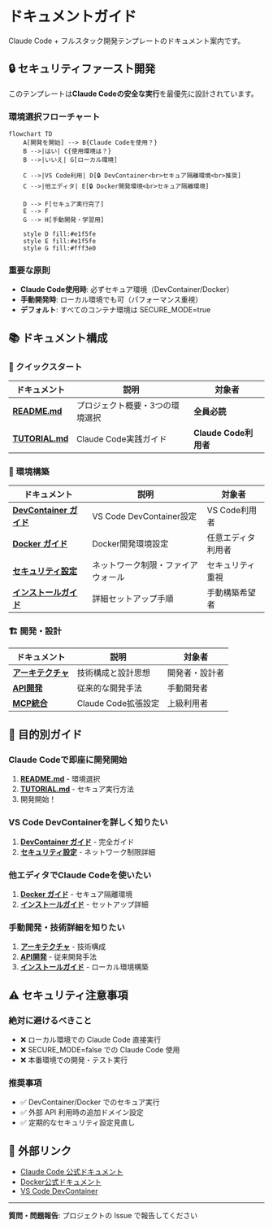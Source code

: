 # ドキュメントガイド

Claude Code + フルスタック開発テンプレートのドキュメント案内です。

## 🔒 セキュリティファースト開発

このテンプレートは**Claude Codeの安全な実行**を最優先に設計されています。

### 環境選択フローチャート

```mermaid
flowchart TD
    A[開発を開始] --> B{Claude Codeを使用？}
    B -->|はい| C{使用環境は？}
    B -->|いいえ| G[ローカル環境]

    C -->|VS Code利用| D[🔒 DevContainer<br>セキュア隔離環境<br>推奨]
    C -->|他エディタ| E[🔒 Docker開発環境<br>セキュア隔離環境]

    D --> F[セキュア実行完了]
    E --> F
    G --> H[手動開発・学習用]

    style D fill:#e1f5fe
    style E fill:#e1f5fe
    style G fill:#fff3e0
```

### 重要な原則

- **Claude Code使用時**: 必ずセキュア環境（DevContainer/Docker）
- **手動開発時**: ローカル環境でも可（パフォーマンス重視）
- **デフォルト**: すべてのコンテナ環境は SECURE_MODE=true

## 📚 ドキュメント構成

### 🚀 クイックスタート

| ドキュメント                      | 説明                            | 対象者                |
| --------------------------------- | ------------------------------- | --------------------- |
| **[README.md](../README.md)**     | プロジェクト概要・3つの環境選択 | **全員必読**          |
| **[TUTORIAL.md](../TUTORIAL.md)** | Claude Code実践ガイド           | **Claude Code利用者** |

### 🔧 環境構築

| ドキュメント                                              | 説明                               | 対象者             |
| --------------------------------------------------------- | ---------------------------------- | ------------------ |
| **[DevContainer ガイド](environment/devcontainer.md)**    | VS Code DevContainer設定           | VS Code利用者      |
| **[Docker ガイド](environment/docker.md)**                | Docker開発環境設定                 | 任意エディタ利用者 |
| **[セキュリティ設定](environment/security.md)**           | ネットワーク制限・ファイアウォール | セキュリティ重視   |
| **[インストールガイド](getting-started/installation.md)** | 詳細セットアップ手順               | 手動構築希望者     |

### 🏗️ 開発・設計

| ドキュメント                                      | 説明                | 対象者         |
| ------------------------------------------------- | ------------------- | -------------- |
| **[アーキテクチャ](development/architecture.md)** | 技術構成と設計思想  | 開発者・設計者 |
| **[API開発](development/api-development.md)**     | 従来的な開発手法    | 手動開発者     |
| **[MCP統合](environment/mcp-servers.md)**         | Claude Code拡張設定 | 上級利用者     |

## 🎯 目的別ガイド

### Claude Codeで即座に開発開始

1. **[README.md](../README.md)** - 環境選択
2. **[TUTORIAL.md](../TUTORIAL.md)** - セキュア実行方法
3. 開発開始！

### VS Code DevContainerを詳しく知りたい

1. **[DevContainer ガイド](environment/devcontainer.md)** - 完全ガイド
2. **[セキュリティ設定](environment/security.md)** - ネットワーク制限詳細

### 他エディタでClaude Codeを使いたい

1. **[Docker ガイド](environment/docker.md)** - セキュア隔離環境
2. **[インストールガイド](getting-started/installation.md)** - セットアップ詳細

### 手動開発・技術詳細を知りたい

1. **[アーキテクチャ](development/architecture.md)** - 技術構成
2. **[API開発](development/api-development.md)** - 従来開発手法
3. **[インストールガイド](getting-started/installation.md)** - ローカル環境構築

## ⚠️ セキュリティ注意事項

### 絶対に避けるべきこと

- ❌ ローカル環境での Claude Code 直接実行
- ❌ SECURE_MODE=false での Claude Code 使用
- ❌ 本番環境での開発・テスト実行

### 推奨事項

- ✅ DevContainer/Docker でのセキュア実行
- ✅ 外部 API 利用時の追加ドメイン設定
- ✅ 定期的なセキュリティ設定見直し

## 🔗 外部リンク

- [Claude Code 公式ドキュメント](https://docs.anthropic.com/en/docs/claude-code)
- [Docker公式ドキュメント](https://docs.docker.com/)
- [VS Code DevContainer](https://code.visualstudio.com/docs/devcontainers/containers)

---

**質問・問題報告**: プロジェクトの Issue で報告してください
